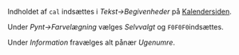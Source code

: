 
Indholdet af `cal` indsættes i *Tekst→Begivenheder* på [Kalendersiden](http://kalendersiden.dk).

Under *Pynt→Farvelægning* vælges *Selvvalgt* og `F0F0F0`indsættes.

Under *Information* fravælges alt pånær *Ugenumre*.